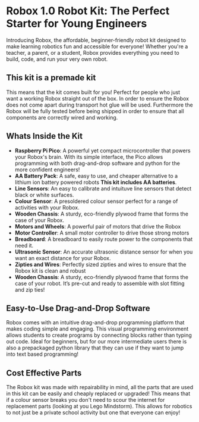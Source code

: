 # Robox 1.0 Robot Kit: The Perfect Starter for Young Engineers  
Introducing Robox, the affordable, beginner-friendly robot kit designed to make learning robotics fun and accessible for everyone! Whether you're a teacher, a parent, or a student, Robox provides everything you need to build, code, and run your very own robot.<br>
## This kit is a premade kit
This means that the kit comes built for you! Perfect for people who just want a working Robox straight out of the box. In order to ensure the Robox does not come apart during transport hot glue will be used. Furthermore the Robox will be fully tested before being shipped in order to ensure that all components are correctly wired and working.
## Whats Inside the Kit
- **Raspberry Pi Pico**: A powerful yet compact microcontroller that powers your Robox's brain. With its simple interface, the Pico allows programming with both drag-and-drop software and python for the more confident engineers! 
- **AA Battery Pack**: A safe, easy to use, and cheaper alternative to a lithium ion battery powered robots **This kit includes AA batteries**.
- **Line Sensors**: An easy to calibrate and intuituve line sensors that detect black or white surfaces.
- **Colour Sensor**: A presoldered colour sensor perfect for a range of activities with your Robox.
- **Wooden Chassis**: A sturdy, eco-friendly plywood frame that forms the case of your Robox.
- **Motors and Wheels**: A powerful pair of motors that drive the Robox
- **Motor Controller**: A small motor controller to drive those strong motors
- **Breadboard**: A breadboard to easily route power to the components that need it.
- **Ultrasonic Sensor**: An accurate ultrasonic distance sensor for when you want an exact distance for your Robox.
- **Zipties and Wires**: Perfectly sized zipties and wires to ensure that the Robox kit is clean and robust
- **Wooden Chassis**: A sturdy, eco-friendly plywood frame that forms the case of your robot. It’s pre-cut and ready to assemble with slot fitting and zip ties!
## Easy-to-Use Drag-and-Drop Software
Robox comes with an intuitive drag-and-drop programming platform that makes coding simple and engaging. This visual programming environment allows students to create programs by connecting blocks rather than typing out code. Ideal for beginners, but for our more intermediate users there is also a prepackaged python library that they can use if they want to jump into text based programming! 
## Cost Effective Parts 
The Robox kit was made with repairability in mind, all the parts that are used in this kit can be easily and cheaply replaced or upgraded! This means that if a colour sensor breaks you don't need to scour the internet for replacement parts (looking at you Lego Mindstorm). This allows for robotics to not just be a private school activity but one that everyone can enjoy! 